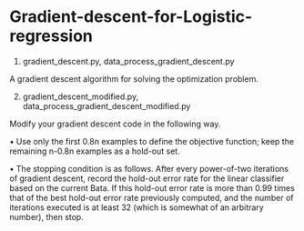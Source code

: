 # Gradient-descent-for-Logistic-regression

1. gradient_descent.py, data_process_gradient_descent.py

  A gradient descent algorithm for solving the optimization problem.

2. gradient_descent_modified.py, data_process_gradient_descent_modified.py

  Modify your gradient descent code in the following way.

  • Use only the first 0.8n examples to define the objective function; keep the remaining
  n-0.8n examples as a hold-out set.

  • The stopping condition is as follows. After every power-of-two iterations of gradient
  descent, record the hold-out error rate for the linear classifier based on the current
  Bata. If this hold-out error rate is more than 0.99 times that of the best hold-out error
  rate previously computed, and the number of iterations executed is at least 32 (which is
  somewhat of an arbitrary number), then stop.

